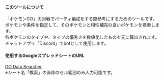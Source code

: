 #### このツールについて
「ポケモンGO」の対戦でパーティ編成をする際参考にするためのツールです。  
ポケモンや条件を指定して、そのポケモンと相性補完の良いポケモンを検索します。  
各ポケモンのタイプや、タイプの優秀さを数値化したものを元に算出されます。  
チャットアプリ「Discord」でbotとして使用します。

#### 使用するGoogleスプレッドシートのURL
[GO Data Searcher](https://docs.google.com/spreadsheets/d/1D1cia1R8OBEHAqsSJ0ZzoLVupg97qA6-Ml0nye4XLVg/edit?usp=sharing)  
※シート名「検索」の赤枠のセル範囲のみ入力可能です。
